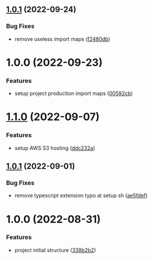 ## [1.0.1](https://github.com/Insta-Graph/micro-frontend-root/compare/v1.0.0...v1.0.1) (2022-09-24)


### Bug Fixes

* remove useless import maps ([f2480db](https://github.com/Insta-Graph/micro-frontend-root/commit/f2480dbf7e2c2b912f77e038b8735fc747af08b1))

# 1.0.0 (2022-09-23)


### Features

* setup project production import maps ([00592cb](https://github.com/Insta-Graph/micro-frontend-root/commit/00592cb409928cbe583b36683e63fffbcee31241))

# [1.1.0](https://github.com/edwardramirez31/micro-frontend-root-layout/compare/v1.0.1...v1.1.0) (2022-09-07)


### Features

* setup AWS S3 hosting ([ddc232a](https://github.com/edwardramirez31/micro-frontend-root-layout/commit/ddc232a1ee327cc12158bf898373e9abf6644b7c))

## [1.0.1](https://github.com/edwardramirez31/micro-frontend-root-layout/compare/v1.0.0...v1.0.1) (2022-09-01)


### Bug Fixes

* remove typescript extension typo at setup sh ([ae5fdef](https://github.com/edwardramirez31/micro-frontend-root-layout/commit/ae5fdefc29c01e9c7b9495fadc9a7bd67dda99c5))

# 1.0.0 (2022-08-31)


### Features

* project initial structure ([338b2b2](https://github.com/edwardramirez31/micro-frontend-root-layout/commit/338b2b20bca7db57d3fd33610d9406e736afcc13))
